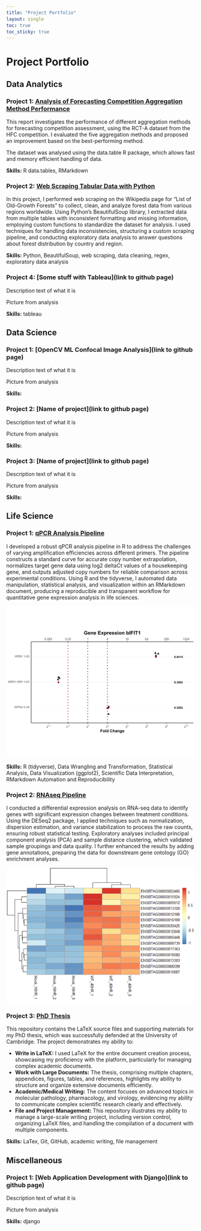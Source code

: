 ```yaml
---
title: "Project Portfolio"
layout: single
toc: true
toc_sticky: true
---
```


# Project Portfolio
## Data Analytics

### Project 1: [Analysis of Forecasting Competition Aggregation Method Performance](https://github.com/MisokralPanovic/Forecasting-Competition-Data-Analysis)

This report investigates the performance of different aggregation methods for forecasting competition assessment, using the RCT-A dataset from the HFC competition. I evaluated the five aggregation methods and proposed an improvement based on the best-performing method.

The dataset was analysed using the data.table R package, which allows fast and memory efficient handling of data.

**Skills:** R data.tables, RMarkdown

### Project 2: [Web Scraping Tabular Data with Python](https://github.com/MisokralPanovic/Web-Scraping-Tabular-Data)

In this project, I performed web scraping on the Wikipedia page for “List of Old-Growth Forests” to collect, clean, and analyze forest data from various regions worldwide. Using Python’s BeautifulSoup library, I extracted data from multiple tables with inconsistent formatting and missing information, employing custom functions to standardize the dataset for analysis. I used techniques for handling data inconsistencies, structuring a custom scraping pipeline, and conducting exploratory data analysis to answer questions about forest distribution by country and region.

**Skills:** Python, BeautifulSoup, web scraping, data cleaning, regex, exploratory data analysis

### Project 4: [Some stuff with Tableau](link to github page)
Description text of what it is

Picture from analysis

**Skills:** tableau

## Data Science

### Project 1: [OpenCV ML Confocal Image Analysis](link to github page)

Description text of what it is

Picture from analysis

**Skills:**

### Project 2: [Name of project](link to github page)

Description text of what it is

Picture from analysis

**Skills:**

### Project 3: [Name of project](link to github page)

Description text of what it is

Picture from analysis

**Skills:**

## Life Science

### Project 1: [qPCR Analysis Pipeline](https://github.com/MisokralPanovic/qPCR-Analysis-Template)

I developed a robust qPCR analysis pipeline in R to address the challenges of varying amplification efficiencies across different primers. The pipeline constructs a standard curve for accurate copy number extrapolation, normalizes target gene data using log2 deltaCt values of a housekeeping gene, and outputs adjusted copy numbers for reliable comparison across experimental conditions. Using R and the tidyverse, I automated data manipulation, statistical analysis, and visualization within an RMarkdown document, producing a reproducible and transparent workflow for quantitative gene expression analysis in life sciences.

![](https://raw.githubusercontent.com/MisokralPanovic/qPCR-Analysis-Template/refs/heads/main/Figures/plot_normalised_values_bIFIT1.png)

**Skills:** R (tidyverse), Data Wrangling and Transformation, Statistical Analysis, Data Visualization (ggplot2), Scientific Data Interpretation, RMarkdown Automation and Reproducibility

### Project 2: [RNAseq Pipeline](https://github.com/MisokralPanovic/RNAseq)

I conducted a differential expression analysis on RNA-seq data to identify genes with significant expression changes between treatment conditions. Using the DESeq2 package, I applied techniques such as normalization, dispersion estimation, and variance stabilization to process the raw counts, ensuring robust statistical testing. Exploratory analyses included principal component analysis (PCA) and sample distance clustering, which validated sample groupings and data quality. I further enhanced the results by adding gene annotations, preparing the data for downstream gene ontology (GO) enrichment analyses.

![](https://raw.githubusercontent.com/MisokralPanovic/RNAseq/refs/heads/main/report/RNAseq-Pipeline-Report_files/figure-gfm/top_var_heatmap-1.png) 

### Project 3: [PhD Thesis](https://github.com/MisokralPanovic/Thesis)

This repository contains the LaTeX source files and supporting materials for my PhD thesis, which was successfully defended at the University of Cambridge. The project demonstrates my ability to:

- **Write in LaTeX:** I used LaTeX for the entire document creation process, showcasing my proficiency with the platform, particularly for managing complex academic documents.
- **Work with Large Documents:** The thesis, comprising multiple chapters, appendices, figures, tables, and references, highlights my ability to structure and organize extensive documents efficiently.
- **Academic/Medical Writing:** The content focuses on advanced topics in molecular pathology, pharmacology, and virology, evidencing my ability to communicate complex scientific research clearly and effectively.
- **File and Project Management:** This repository illustrates my ability to manage a large-scale writing project, including version control, organizing LaTeX files, and handling the compilation of a document with multiple components.

**Skills:** LaTex, Git, GitHub, academic writing, file management

## Miscellaneous

### Project 1: [Web Application Development with Django](link to github page)
Description text of what it is

Picture from analysis

**Skills:** django
